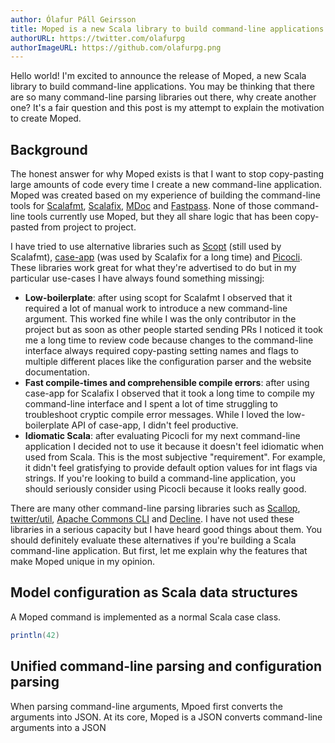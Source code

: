 ```yaml
---
author: Ólafur Páll Geirsson
title: Moped is a new Scala library to build command-line applications
authorURL: https://twitter.com/olafurpg
authorImageURL: https://github.com/olafurpg.png
---
```


Hello world! I'm excited to announce the release of Moped, a new Scala library
to build command-line applications. You may be thinking that there are so many
command-line parsing libraries out there, why create another one? It's a fair
question and this post is my attempt to explain the motivation to create Moped.

## Background

The honest answer for why Moped exists is that I want to stop copy-pasting large
amounts of code every time I create a new command-line application. Moped was
created based on my experience of building the command-line tools for
[Scalafmt](https://scalameta.org/scalafmt),
[Scalafix](https://scalacenter.github.io/scalafix),
[MDoc](https://scalameta.org/mdoc) and
[Fastpass](https://github.com/scalameta/fastpass). None of those command-line
tools currently use Moped, but they all share logic that has been copy-pasted
from project to project.

I have tried to use alternative libraries such as
[Scopt](https://github.com/scopt/scopt) (still used by Scalafmt),
[case-app](https://github.com/alexarchambault/case-app) (was used by Scalafix
for a long time) and [Picocli](https://picocli.info/). These libraries work
great for what they're advertised to do but in my particular use-cases I have
always found something missingj:

- **Low-boilerplate**: after using scopt for Scalafmt I observed that it
  required a lot of manual work to introduce a new command-line argument. This
  worked fine while I was the only contributor in the project but as soon as
  other people started sending PRs I noticed it took me a long time to review
  code because changes to the command-line interface always required
  copy-pasting setting names and flags to multiple different places like the
  configuration parser and the website documentation.
- **Fast compile-times and comprehensible compile errors**: after using case-app
  for Scalafix I observed that it took a long time to compile my command-line
  interface and I spent a lot of time struggling to troubleshoot cryptic compile
  error messages. While I loved the low-boilerplate API of case-app, I didn't
  feel productive.
- **Idiomatic Scala**: after evaluating Picocli for my next command-line
  application I decided not to use it because it doesn't feel idiomatic when
  used from Scala. This is the most subjective "requirement". For example, it
  didn't feel gratisfying to provide default option values for int flags via
  strings. If you're looking to build a command-line application, you should
  seriously consider using Picocli because it looks really good.

There are many other command-line parsing libraries such as
[Scallop](https://github.com/scallop/scallop),
[twitter/util](https://github.com/twitter/util),
[Apache Commons CLI](https://commons.apache.org/proper/commons-cli/) and
[Decline](https://github.com/bkirwi/decline). I have not used these libraries in
a serious capacity but I have heard good things about them. You should
definitely evaluate these alternatives if you're building a Scala command-line
application. But first, let me explain why the features that make Moped unique
in my opinion.

## Model configuration as Scala data structures

A Moped command is implemented as a normal Scala case class.

```scala mdoc
println(42)
```

## Unified command-line parsing and configuration parsing

When parsing command-line arguments, Mpoed first converts the arguments into
JSON. At its core, Moped is a JSON converts command-line arguments into a JSON
